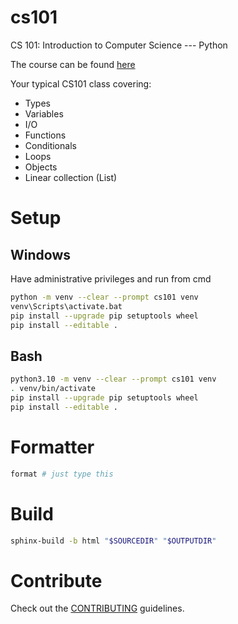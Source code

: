 # cs101

CS 101: Introduction to Computer Science --- Python

The course can be found [here](http://modsurski.com/csci161)

Your typical CS101 class covering:

- Types
- Variables
- I/O
- Functions
- Conditionals
- Loops
- Objects
- Linear collection (List)

# Setup

## Windows

Have administrative privileges and run from cmd

```sh
python -m venv --clear --prompt cs101 venv
venv\Scripts\activate.bat
pip install --upgrade pip setuptools wheel
pip install --editable .
```

## Bash

```sh
python3.10 -m venv --clear --prompt cs101 venv
. venv/bin/activate
pip install --upgrade pip setuptools wheel
pip install --editable .
```

# Formatter

```sh
format # just type this
```

# Build

```sh
sphinx-build -b html "$SOURCEDIR" "$OUTPUTDIR"
```

# Contribute

Check out the [CONTRIBUTING](CONTRIBUTING.md) guidelines.
